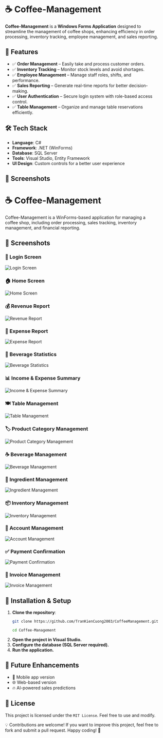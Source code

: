 ﻿# ☕ Coffee-Management

**Coffee-Management** is a **Windows Forms Application** designed to streamline the management of coffee shops, enhancing efficiency in order processing, inventory tracking, employee management, and sales reporting.

## 🚀 Features

- ✅ **Order Management** – Easily take and process customer orders.
- ✅ **Inventory Tracking** – Monitor stock levels and avoid shortages.
- ✅ **Employee Management** – Manage staff roles, shifts, and performance.
- ✅ **Sales Reporting** – Generate real-time reports for better decision-making.
- ✅ **User Authentication** – Secure login system with role-based access control.
- ✅ **Table Management** – Organize and manage table reservations efficiently.

## 🛠️ Tech Stack

- **Language**: C#
- **Framework**: .NET (WinForms)
- **Database**: SQL Server
- **Tools**: Visual Studio, Entity Framework
- **UI Design**: Custom controls for a better user experience

## 📸 Screenshots

# ☕ Coffee-Management

Coffee-Management is a WinForms-based application for managing a coffee shop, including order processing, sales tracking, inventory management, and financial reporting.

## 📸 Screenshots

### 🔐 Login Screen
![Login Screen](https://github.com/user-attachments/assets/e96d445c-d616-4468-b8c5-62cf7f11ce1b)

### 🏠 Home Screen
![Home Screen](https://github.com/user-attachments/assets/37714332-9b24-4d6e-9c88-9b675e2dda77)

### 💰 Revenue Report
![Revenue Report](https://github.com/user-attachments/assets/341d7157-fd80-4f0a-8a37-3db2578e966e)

### 💸 Expense Report
![Expense Report](https://github.com/user-attachments/assets/9e9df1ad-dd57-4607-9e06-5bf862ce3ed7)

### 🍹 Beverage Statistics
![Beverage Statistics](https://github.com/user-attachments/assets/4d44bb58-8c83-4505-a05b-f44b05dbaedf)

### 📊 Income & Expense Summary
![Income & Expense Summary](https://github.com/user-attachments/assets/35b5fcc4-b183-43b6-98db-52b9a9e1bc43)

### 🍽️ Table Management
![Table Management](https://github.com/user-attachments/assets/36cf848f-12cf-4ce5-8671-5acf6ae26d39)

### 🏷️ Product Category Management
![Product Category Management](https://github.com/user-attachments/assets/753fda2a-b76f-4c86-a92c-249ca98d6a39)

### ☕ Beverage Management
![Beverage Management](https://github.com/user-attachments/assets/8b465393-6f3d-4c0d-803c-0e3aad5123c5)

### 🛒 Ingredient Management
![Ingredient Management](https://github.com/user-attachments/assets/a10aaf4c-404c-4a44-a3f8-ebd05cd2c8b0)

### 📦 Inventory Management
![Inventory Management](https://github.com/user-attachments/assets/7089e462-0560-4004-9959-4b3b7452d63b)

### 👤 Account Management
![Account Management](https://github.com/user-attachments/assets/08375046-4106-441e-863a-df64ed9fc9a1)

### ✅ Payment Confirmation
![Payment Confirmation](https://github.com/user-attachments/assets/fd280a8b-e26c-48d8-b6c1-3461dfac3832)

### 🧾 Invoice Management
![Invoice Management](https://github.com/user-attachments/assets/c0f346b7-a830-46bb-8a8d-3f50c04928b9)

## 🔧 Installation & Setup

1. **Clone the repository**:
   ```sh
   git clone https://github.com/TranKienCuong2003/CoffeeManagement.git
   ```
   ```sh
   cd Coffee-Management
   ```
2. **Open the project in Visual Studio.**
3. **Configure the database (SQL Server required).**
4. **Run the application.**

## 🚀 Future Enhancements

- 📱 Mobile app version
- 🌐 Web-based version
- 🔥 AI-powered sales predictions

## 📜 License

This project is licensed under the `MIT License`. Feel free to use and modify.

💡 Contributions are welcome! If you want to improve this project, feel free to fork and submit a pull request. Happy coding! 🎉
